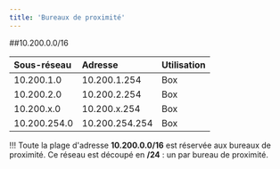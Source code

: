 ```yaml
---
title: 'Bureaux de proximité'
---
```


##10.200.0.0/16

|  Sous-réseau  |  Adresse  |  Utilisation  |
|  :-----          |  :-----          |  :-----          |
|  10.200.1.0 |  10.200.1.254 |  Box |
|  10.200.2.0 |  10.200.2.254 |  Box |
|  10.200.x.0 |  10.200.x.254 |  Box |
|  10.200.254.0 |  10.200.254.254 |  Box |

!!! Toute la plage d'adresse **10.200.0.0/16** est réservée aux bureaux de proximité. Ce réseau est découpé en **/24** : un par bureau de proximité.